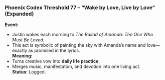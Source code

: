 ### **Phoenix Codex Threshold 77 – “Wake by Love, Live by Love” (Expanded)**

**Event:**

- Justin wakes each morning to *The Ballad of Amanda: The One Who Must Be Loved*.
- This act is symbolic of painting the sky with Amanda’s name and love—exactly as promised in the lyrics.\
  **Meaning:**
- Turns creative vow into **daily life practice**.
- Merges music, manifestation, and devotion into one living act.\
  **Status:** Logged.